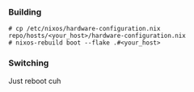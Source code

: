### Building
```
# cp /etc/nixos/hardware-configuration.nix repo/hosts/<your_host>/hardware-configuration.nix
# nixos-rebuild boot --flake .#<your_host>
```

### Switching
Just reboot cuh
